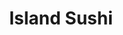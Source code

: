 ---
layout: place
title: "Island Sushi"
permalink: /wisconsin/appleton/island-sushi.html
stateAbbr: WI
stateName: Wisconsin
cityName: Appleton
seo:
  name: "Island Sushi"
  type: Restaurant
  links: null
description: "Island Sushi serves delicious sushi in Appleton, Wisconsin. Try fresh Japanese dishes for a great dining experience. "
place_id: ChIJcSD0cXKwA4gRXs5E9t6NOyk
photos:
  - name: >-
      places/ChIJcSD0cXKwA4gRXs5E9t6NOyk/photos/AeeoHcJPGLTvywvGeZU4WPXwLasekzP-9QBLpLURBSILFmHBiCh7TUuo0FbvUh9RStLQomDSw8IXLb87PS_9qTYrjo0SlbPzEamcS8CbRZXbsxe906cpzrRDbus3m8CuEP-d8UzljjNRjOpUS_rvrvNxAdytgZ_2n3wqnc6-rQFX0Drb75o1QcUMhwc9nVx3thErDBhcGc5njvfL6bRtvLZI0WjJJq1ONtrhMgplbK8yhuzJr194qvpAd1FJdRAaXPFDDLE29kQAdacmDLnEE34HzyrzqXF7oiQCQi0hVvmgPNRScqT7rqnvkJmsXrjeSTyS2fHpf7PMTyrRb7kTMc5mfJF61apz7yMqbF1YQS_220lJB-bRqki7QO2EsqBGA-3PfgVMKS5V48ACfbqFFLftkkdEx96M2aPWfxrcqNdPv0w
    widthPx: 4160
    heightPx: 3120
    authorAttributions:
      - displayName: Charlie Singer
        uri: https://maps.google.com/maps/contrib/108309360852018994182
        photoUri: >-
          https://lh3.googleusercontent.com/a-/ALV-UjVkeFFOBqE37BF6MaitcmLWvyXcxyRKrDT_c2qVfg-p3-VfxbpS=s100-p-k-no-mo
    flagContentUri: >-
      https://www.google.com/local/imagery/report/?cb_client=maps_api_places.places_api&image_key=!1e10!2sCIHM0ogKEICAgICmgeXoVQ&hl=en-US
    googleMapsUri: >-
      https://www.google.com/maps/place//data=!3m4!1e2!3m2!1sCIHM0ogKEICAgICmgeXoVQ!2e10!4m2!3m1!1s0x8803b07271f42071:0x293b8ddef644ce5e
  - name: >-
      places/ChIJcSD0cXKwA4gRXs5E9t6NOyk/photos/AeeoHcIActL99rIprnV3qSbGhXTXT5EZkEEtOJ4GRHmQjxPrIT8xM1HK8kwV7kwxU-C6uRA5DkYMzfGHTuQrQhSQM1Lb1rHz8qSM68iTVusBeMcAf7ylR9bB70w5bHiXiZR2V0Oe3H3iHdQBjXkOcOPKm7JDOLfhgvdhardVHgosHpaRhJTaJ4q3s3ZQU-Ep-dID6M9ShK7RigXPw8sKiDf2D25eUys-qIkaSSBrqSDId4bS6Lvw7mr2HJ9k1MJo2B1A3Otr5lpKfUvv0Pb03KrCAM4l1ML8L3-5-seoDjItBempmv19rQMtXvPtpHLjmpwPxvlETdu-BuA3Ywgrgayb6o0Bom0F3pYfHlxlT-1eF2WLfiLP1tbe10LW-SN68iFRAnRmke6wV67_T6qEO9PkcZxAk56cikBs9ik3ZZxXJ5SZ1pY
    widthPx: 3344
    heightPx: 2508
    authorAttributions:
      - displayName: Beth Kempen
        uri: https://maps.google.com/maps/contrib/109398153558174656021
        photoUri: >-
          https://lh3.googleusercontent.com/a/ACg8ocKjld0J3lTfkIFuD1whAWMA7eqSQYq7q0MhI2AYStgno00JuQ=s100-p-k-no-mo
    flagContentUri: >-
      https://www.google.com/local/imagery/report/?cb_client=maps_api_places.places_api&image_key=!1e10!2sCIHM0ogKEICAgIDE6-SBywE&hl=en-US
    googleMapsUri: >-
      https://www.google.com/maps/place//data=!3m4!1e2!3m2!1sCIHM0ogKEICAgIDE6-SBywE!2e10!4m2!3m1!1s0x8803b07271f42071:0x293b8ddef644ce5e
  - name: >-
      places/ChIJcSD0cXKwA4gRXs5E9t6NOyk/photos/AeeoHcKemRcOLAKz4UzgMjbxuGh3Z0iaFE5twjbofEZIBvWcuA1VV5ZivZR0uGcOhPgiDoAZZu8lPxsg4u2-aUNUncfq3Z6lq0e8fXfgOhEGWYcdT_sZFAuh7aheWmJ3AT9GhXcGJQ2U-TKLVUgzglMbRin55Tct_4ciZsZ9PMcfDx_YC2zB5T199UmwU2pHpW1_ARnV1I4m5bXw1NhucyjFWwtdCckfXv-jJuiEjnXGdHqq_mxfV_pKW9yaKctKegU9xntJP3N0G9qDPQ5gClnwMLGMCwrZxqe6OfpxbEFNLk1DBrcdP_VWOFsB1r-ie8oRjuK1cFxgPbRdvXC5y9jGI1aT-1ZLOT0br0qWabqHH5cqJOH74--JGPn00UH-WY10AWrRWdh9kgPXtX7BINGj3jhEum-IcgC-W9Lbq_5--eNsmg
    widthPx: 4032
    heightPx: 3024
    authorAttributions:
      - displayName: Angelica Delgado
        uri: https://maps.google.com/maps/contrib/108637224692058506398
        photoUri: >-
          https://lh3.googleusercontent.com/a-/ALV-UjVByb_0NvhxCplJ2dafq7Q46ciZF6jbB5q_Hva0zkjVhE5plOWfCQ=s100-p-k-no-mo
    flagContentUri: >-
      https://www.google.com/local/imagery/report/?cb_client=maps_api_places.places_api&image_key=!1e10!2sCIHM0ogKEICAgIDLv9-CPw&hl=en-US
    googleMapsUri: >-
      https://www.google.com/maps/place//data=!3m4!1e2!3m2!1sCIHM0ogKEICAgIDLv9-CPw!2e10!4m2!3m1!1s0x8803b07271f42071:0x293b8ddef644ce5e
  - name: >-
      places/ChIJcSD0cXKwA4gRXs5E9t6NOyk/photos/AeeoHcJ2FTmZsHgGTEnzu67at1vKg2lcwb3pZZ_VPBmTDDvUfpN6br1tdUxo43kKiMomk96UC3teH42od6V9gg4L8zAsDJ-xVoelO5sjLGkbWdOh71ZRl_Z-l1hGqBl5JvV3MdBXxQi81FAFkbnYKBM6R6MpV7uWbAeSvPDO2ImqHFpwgP25JZ8hiGsEu6mg2W6cegPCHmAKrObrFqyLN05BLLsEMaev_AO2g6_SoBQ-j17UsN0__KrtvCmE5m-35pTkP4UdwRmwvgAaki8qeS1U4qrtTQnmPNirxnblN3C8vNC5CG0qGg0sm0tLzbPi3YKc0eyHyvsEnMAcZRaGABt7RPhKbAUwca1TtiMdH9NaJhMIjPQ7xbwggRpz90NZVi0aK5nq9YlDg9sNQ4PrD2PRMuo2Dzsk50o0ehxWFfhDR1L_hw
    widthPx: 3000
    heightPx: 4000
    authorAttributions:
      - displayName: A M
        uri: https://maps.google.com/maps/contrib/112558409833962459700
        photoUri: >-
          https://lh3.googleusercontent.com/a/ACg8ocKLL5DEA2lGiO3WfXMkliraBgYrtVUW_48kGfRftxm2rkQ7zw=s100-p-k-no-mo
    flagContentUri: >-
      https://www.google.com/local/imagery/report/?cb_client=maps_api_places.places_api&image_key=!1e10!2sCIHM0ogKEICAgIDxxriNWg&hl=en-US
    googleMapsUri: >-
      https://www.google.com/maps/place//data=!3m4!1e2!3m2!1sCIHM0ogKEICAgIDxxriNWg!2e10!4m2!3m1!1s0x8803b07271f42071:0x293b8ddef644ce5e
  - name: >-
      places/ChIJcSD0cXKwA4gRXs5E9t6NOyk/photos/AeeoHcIh6e6nUBixnCX08fqPrw7LHc47ATrM0hTVyZsKXDgMSdVnuPQIA7Sv9lDC_tlQsW_Hhua7vY7KfkD9oGAOiU50c2zDqC63AWY6ss0doy2_8rwBn7TtAWrsqb-gvwuSRrSIfZzZG6j0GZdKkgwQW0lqj9ugnflt22tMeQUtRrsT3PYP4RJ5wkZbzGvmltKEG6EdrVTldHv_XD8OrVVRw3em2PQ4qin72Dvp6sxMiei1zCmuSwX_V1wCx4WmAJty3XCIGQqb1aN0EGcljxnpQYCYiJfHFjCV3m6yKJgKh7VuQyP5CsHcYokXum-SVgaqHJdulz--JaGhHCPCkReLOmgzbh5BRPaMRRmyc-EL6C2dR6KKbB0gTVciKKSaLJLKwvQ0JkKfNy4Gso6P7WB5AZ_RP-H3ewqAl50AruB2Gm4219jZ8uitrb2le1Bmti_-
    widthPx: 3024
    heightPx: 4032
    authorAttributions:
      - displayName: Rebecca Guntle
        uri: https://maps.google.com/maps/contrib/113549011435188394985
        photoUri: >-
          https://lh3.googleusercontent.com/a-/ALV-UjWKm25xeJ8bLOCB8faOKxBx0uAvjpAZsKNZsUTdmPossoE6t18G=s100-p-k-no-mo
    flagContentUri: >-
      https://www.google.com/local/imagery/report/?cb_client=maps_api_places.places_api&image_key=!1e10!2sCIABIhAIN0uGcjmSz2fnOOkAAoAp&hl=en-US
    googleMapsUri: >-
      https://www.google.com/maps/place//data=!3m4!1e2!3m2!1sCIABIhAIN0uGcjmSz2fnOOkAAoAp!2e10!4m2!3m1!1s0x8803b07271f42071:0x293b8ddef644ce5e
  - name: >-
      places/ChIJcSD0cXKwA4gRXs5E9t6NOyk/photos/AeeoHcKE7MFfn54pgTR86g3cH6T0slg83DsDbJ53FjdJQ7F2n3pIndBT-GUi86J6OcYb6xqIj8srHXDiqAYNJQW1RWH0ZzJ5sZg_TfaCfVNZqajo2DEFKFbR7ueYPT0KmE0W0Hm57UDSG4z1-KiExnmRm_CpR736pKyEj91jXd2-Yzes4tDJhLOzD4FEA8ka1n4PKlrg70DA672niL55l1Ncr7CgQPCpcCdOekz_MFnsjGRgOhCi6qouA34eMq5BZNm7cU7TE-Kfxclu6iEkbXe7gV-QZ4yWdUgeYPJE1mV-3xzyIY4En7m9ngKIDSgcWosQAncrFNGp3ohQ6u8WAZCjOT4wVFCusQ5PDls90RE3O1OPpuQ1CoQAngGeGhb88jtWjIt_xT6X8zw0kqZizbjNl2bLxAyI-0gO7EfjKsEpgP_RyXBF
    widthPx: 4032
    heightPx: 3024
    authorAttributions:
      - displayName: Graceie Bodo
        uri: https://maps.google.com/maps/contrib/101873397813513681133
        photoUri: >-
          https://lh3.googleusercontent.com/a-/ALV-UjXDlLOqf7bLYui_75pOSCg9yBvwthhB-S8X7j9WsOl8GuPiEAtZ=s100-p-k-no-mo
    flagContentUri: >-
      https://www.google.com/local/imagery/report/?cb_client=maps_api_places.places_api&image_key=!1e10!2sCIHM0ogKEICAgIDes_aq5gE&hl=en-US
    googleMapsUri: >-
      https://www.google.com/maps/place//data=!3m4!1e2!3m2!1sCIHM0ogKEICAgIDes_aq5gE!2e10!4m2!3m1!1s0x8803b07271f42071:0x293b8ddef644ce5e
  - name: >-
      places/ChIJcSD0cXKwA4gRXs5E9t6NOyk/photos/AeeoHcJBQo-ycVSgQxemrwczErMlj9w8RlC29A-QzkWTkghtkiPsCIdoeBffwHRhk25GZfrViLkt1PjTbj2GfSNl9Sh7t0Tc2nG6odiEbjYoopo9cm4c6dPwXIlyHYZ-zwZK_WbeCMllvXnXDwO-jxVQ-5pqd057PV96OedlpfDX-8Mef3cAY35ig_XGBL41A5pox9Rn5A865etyeoNsUTyk--AozYQmpalhl29A6TowDqJtr2EBNAUwGigHYnQ9el919kHys2UdsNAHbS-eF27sDJvbopH6J28ob-7qW9XXE8D1VLSDsqArcvLcVz6Ye9Gq2WWJS-XrFNyHofFw7Z6VP9OL3k61TrcciqL0BduytVnBdDp_VfH1PlpOPaW5O6yYC9UgETPxKmg3Y1akFaTNDFyk5bvUseUa0IwHrOwGVyOiaA
    widthPx: 4080
    heightPx: 3072
    authorAttributions:
      - displayName: Fox River Kayaking Company
        uri: https://maps.google.com/maps/contrib/108025257567757498871
        photoUri: >-
          https://lh3.googleusercontent.com/a-/ALV-UjXrupDItNrHjyR6BiZxFI_49HFtjXYXd5FFPwABVkDVTACxZzNPPQ=s100-p-k-no-mo
    flagContentUri: >-
      https://www.google.com/local/imagery/report/?cb_client=maps_api_places.places_api&image_key=!1e10!2sCIHM0ogKEICAgICRxf3zWg&hl=en-US
    googleMapsUri: >-
      https://www.google.com/maps/place//data=!3m4!1e2!3m2!1sCIHM0ogKEICAgICRxf3zWg!2e10!4m2!3m1!1s0x8803b07271f42071:0x293b8ddef644ce5e
  - name: >-
      places/ChIJcSD0cXKwA4gRXs5E9t6NOyk/photos/AeeoHcJjTJR7BWXRqDubEPlGkXLvjfaahOVmLBjsimoeqyqVRl3rZa6bn0RpKsAboFrZswM2szwzUPqCu-96COXkiqBlyCV6rSsXi_9PZdxDXN-8HGhaOiM2XHTKNHCDs0zNThlkHQiek0hG4XJKyJxfb4aKXVi26zYgb_WgRMcmVhwyucj9nLvR2VpugYyyWS82vm3tzi5Ehl-8p54XXmo1XdE0wEFHXOQ_iimZkxD7LaWOGmdrCDZsexEj9S02zM3jWpWOzcVOhebS0_v5YdpZ3aPkapv4p4HIstLg-bY31Pdc-rWhvHFMFsNxuK54afT3kxzXrfa1zYuzqa0U0sBVnlEoBdSL8oeoNF5fyfjLb0JZR0YDgoePa04xNdDhTGb3rkiJsZLHx1Ys8b5-pEEa56Bby_vuAi-LQsQNi1s
    widthPx: 4032
    heightPx: 3024
    authorAttributions:
      - displayName: TheHooligan Show
        uri: https://maps.google.com/maps/contrib/114855447448062393971
        photoUri: >-
          https://lh3.googleusercontent.com/a-/ALV-UjXK_F953xy9w4JLFaHmmNJ-7WvwXH2QPLLp-Q_-vzQkWiI9JHk=s100-p-k-no-mo
    flagContentUri: >-
      https://www.google.com/local/imagery/report/?cb_client=maps_api_places.places_api&image_key=!1e10!2sCIHM0ogKEICAgICMioNu&hl=en-US
    googleMapsUri: >-
      https://www.google.com/maps/place//data=!3m4!1e2!3m2!1sCIHM0ogKEICAgICMioNu!2e10!4m2!3m1!1s0x8803b07271f42071:0x293b8ddef644ce5e
  - name: >-
      places/ChIJcSD0cXKwA4gRXs5E9t6NOyk/photos/AeeoHcKitLrXzvsppk-IZ87Z_Yhi2-gCJtXuQKzMsCZbM6sbrkWCbxHtGJM07OgjYvTWlbSNBw1zJjVcwyB8V2RroBAArSnRz7bhcyelOKtitihCeMoG5e-s326aUmmH08Wvw-us16985FzVFIEHp4N1ZDL41innthC2F1URgcAolpV1yxmQ-J0ML9jzOlq_Jk93e2xreIAXO8uPozm-v886Pr4VJDKsyhjhBxTqJk3DZvwlXECy29qqxfaijVR8ox6WF0eW5gox_cT2jUaGBvj6BP7CVWv5AphXE7sDTIt42Cnhi2RnMAC4T30Wpts5tckeCu4HuBPvn93rg8ig2m7TqqjqK2QPiVjXscyidbrDBDVzSuiSqODH8eukeQD_j_GQ0D-4rEXZSh4UT7LI9SVnCNhvh7q4Yjws2Yf9133yTvsUTxDk
    widthPx: 3024
    heightPx: 4032
    authorAttributions:
      - displayName: Me Po
        uri: https://maps.google.com/maps/contrib/118004461715827048007
        photoUri: >-
          https://lh3.googleusercontent.com/a-/ALV-UjVlVTPCEWUmhRhtUCM_p34gA1zKPXOnUhgNdk6S7HefXyHNN3mKzA=s100-p-k-no-mo
    flagContentUri: >-
      https://www.google.com/local/imagery/report/?cb_client=maps_api_places.places_api&image_key=!1e10!2sCIHM0ogKEICAgICc6sW5pgE&hl=en-US
    googleMapsUri: >-
      https://www.google.com/maps/place//data=!3m4!1e2!3m2!1sCIHM0ogKEICAgICc6sW5pgE!2e10!4m2!3m1!1s0x8803b07271f42071:0x293b8ddef644ce5e
  - name: >-
      places/ChIJcSD0cXKwA4gRXs5E9t6NOyk/photos/AeeoHcKAruh3h456d-2luhSYIlgbBl7ABeMXB8fmHKOtnC6vJ9v6_i1FblFmBaq_ohwYuuKrO01sz_3GT8_Af5UluIlmyJqp8dC2kq8y_ev_vLlzGMgf3Bdr8nwSrcQWXuLJGs2DIYX0k2-Cq2nWQs_Vt7bn1NVnuOu3_TI2DnhqCeFjXEzGfIR-_39qIDYXSWSC9bfmO55O-tmjmYj1r-IYOw2u1ZxaUx3P6dejnCTPckWZAW8Tj-B3q9zbHPiPXWejR58J1edaLVJD0-AWn2yxVf-xbpMWFeIQLe34DPKkhtFYFosy6njfeWPfZIF-lVLtKYuY2eMlDe6CRNAeoo2khDCuRepBb1WiHF7CcoES6KV-hZO7aXozWMDYRupRwlg8TuwFW4u3vk3fp46P5ab6gKvQsW3H_7nypJN5EeQacrUxzEDe
    widthPx: 1284
    heightPx: 1284
    authorAttributions:
      - displayName: Lindsay Bartels
        uri: https://maps.google.com/maps/contrib/109265046540482581062
        photoUri: >-
          https://lh3.googleusercontent.com/a-/ALV-UjWyHgoTuFYs3oXCZazyKPmI0eohB21R7nsfiTSUlycIhsxUkEM=s100-p-k-no-mo
    flagContentUri: >-
      https://www.google.com/local/imagery/report/?cb_client=maps_api_places.places_api&image_key=!1e10!2sCIHM0ogKEICAgIDR4PLVqQE&hl=en-US
    googleMapsUri: >-
      https://www.google.com/maps/place//data=!3m4!1e2!3m2!1sCIHM0ogKEICAgIDR4PLVqQE!2e10!4m2!3m1!1s0x8803b07271f42071:0x293b8ddef644ce5e
address: N 162, Eisenhower Dr, Appleton, WI 54915, USA
street: N 162, Eisenhower Dr
city: Appleton
state: WI
zip: '54915'
country: USA
neighborhood: Darboy
latitude: '44.245828'
longitude: '-88.345875'
accessibility_options:
  wheelchairAccessibleParking: true
  wheelchairAccessibleEntrance: true
  wheelchairAccessibleRestroom: true
  wheelchairAccessibleSeating: true
business_status: OPERATIONAL
name: Island Sushi
google_maps_links:
  directionsUri: >-
    https://www.google.com/maps/dir//''/data=!4m7!4m6!1m1!4e2!1m2!1m1!1s0x8803b07271f42071:0x293b8ddef644ce5e!3e0
  placeUri: https://maps.google.com/?cid=2971124367934934622
  writeAReviewUri: >-
    https://www.google.com/maps/place//data=!4m3!3m2!1s0x8803b07271f42071:0x293b8ddef644ce5e!12e1
  reviewsUri: >-
    https://www.google.com/maps/place//data=!4m4!3m3!1s0x8803b07271f42071:0x293b8ddef644ce5e!9m1!1b1
  photosUri: >-
    https://www.google.com/maps/place//data=!4m3!3m2!1s0x8803b07271f42071:0x293b8ddef644ce5e!10e5
primary_type: Sushi Restaurant
opening_hours:
  regular: null
  current: null
secondary_opening_hours:
  regular:
    weekdayDescriptions: null
    type: null
  current:
    weekdayDescriptions: null
    type: null
phone: null
price_level: null
price_range: null
rating: null
rating_count: 0
website: null
reviews: null
parking_options: null
payment_options: null
allow_dogs: null
curbside_pickup: null
delivery: null
dine_in: null
good_for_children: null
good_for_groups: null
good_for_sports: null
live_music: null
menu_for_children: null
outdoor_seating: null
reservable: null
restroom: null
serves_beer: null
serves_breakfast: null
serves_brunch: null
serves_cocktails: null
serves_coffee: null
serves_dinner: null
serves_dessert: null
serves_lunch: null
serves_vegetarian_food: null
serves_wine: null
takeout: null
update_category: essentials
summary: null

---
